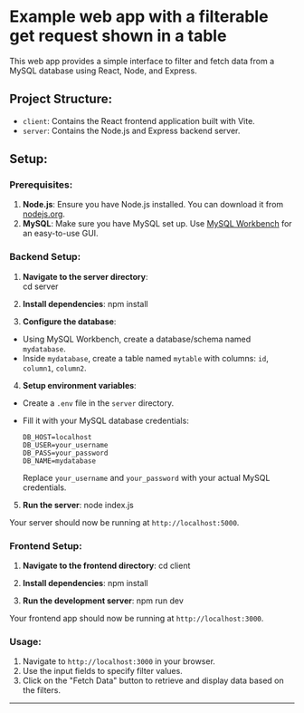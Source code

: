 # Example web app with a filterable get request shown in a table

This web app provides a simple interface to filter and fetch data from a MySQL database using React, Node, and Express.

## Project Structure:

- `client`: Contains the React frontend application built with Vite.
- `server`: Contains the Node.js and Express backend server.

## Setup:

### Prerequisites:

1. **Node.js**: Ensure you have Node.js installed. You can download it from [nodejs.org](https://nodejs.org/).
2. **MySQL**: Make sure you have MySQL set up. Use [MySQL Workbench](https://www.mysql.com/products/workbench/) for an easy-to-use GUI.

### Backend Setup:

1. **Navigate to the server directory**:  
    cd server

2. **Install dependencies**:
    npm install

4. **Configure the database**:

- Using MySQL Workbench, create a database/schema named `mydatabase`.
- Inside `mydatabase`, create a table named `mytable` with columns: `id`, `column1`, `column2`.

4. **Setup environment variables**:

- Create a `.env` file in the `server` directory.
- Fill it with your MySQL database credentials:

  ```
  DB_HOST=localhost
  DB_USER=your_username
  DB_PASS=your_password
  DB_NAME=mydatabase
  ```

  Replace `your_username` and `your_password` with your actual MySQL credentials.

5. **Run the server**:
    node index.js

Your server should now be running at `http://localhost:5000`.

### Frontend Setup:

1. **Navigate to the frontend directory**:
    cd client

2. **Install dependencies**:
    npm install

3. **Run the development server**:
    npm run dev

Your frontend app should now be running at `http://localhost:3000`.

### Usage:

1. Navigate to `http://localhost:3000` in your browser.
2. Use the input fields to specify filter values.
3. Click on the "Fetch Data" button to retrieve and display data based on the filters.

---
